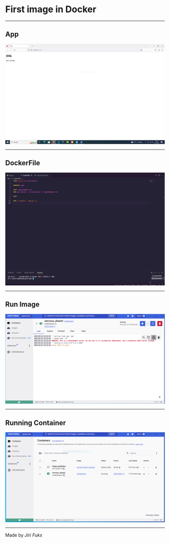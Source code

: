 # First image in Docker
___
## App
![alt text](https://github.com/Dontjirka/Python/blob/main/idk/img/aplikace.PNG)
___
## DockerFile
![alt text](https://github.com/Dontjirka/Python/blob/main/idk/img/dockerFile.PNG) 
___
## Run Image
![alt text](https://github.com/Dontjirka/Python/blob/main/idk/img/run_image.PNG)
___
## Running Container
![alt text](https://github.com/Dontjirka/Python/blob/main/idk/img/spusteny_container.PNG)
___
Made by *Jiri Fuks*

